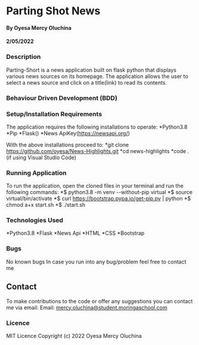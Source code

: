 # Parting Shot News
#### By Oyesa Mercy Oluchina
#### 2/05/2022

### Description
Parting-Short is a news application built on flask python that displays various news sources on its homepage. The application allows the user to select a news source and click on a title(link) to read its contents.   


### Behaviour Driven Development (BDD)


### Setup/Installation Requirements
The application requires the following installations to operate:
*Python3.8
*Pip
*Flask()
*News ApiKey(https://newsapi.org/)

With the above installations proceed to:
*git clone https://github.com/oyesa/News-Highlights.git
*cd news-highlights
*code . (if using Visual Studio Code) 

 ### Running Application
 To run the application, open the cloned files in your terminal and run the following commands:
*$ python3.8 -m venv --without-pip virtual
*$ source virtual/bin/activate
*$ curl https://bootstrap.pypa.io/get-pip.py | python
*$ chmod a+x start.sh
*$ ./start.sh

 ### Technologies Used
*Python3.8
*Flask
*News Api
*HTML
*CSS
*Bootstrap

### Bugs
No known bugs
In case you run into any bug/problem feel free to contact me

## Contact
To make contributions to the code or offer any suggestions you can contact me via email:
  Email: mercy.oluchina@student.moringaschool.com

 ### Licence
 MIT Licence
 Copyright (c) 2022 Oyesa Mercy Oluchina